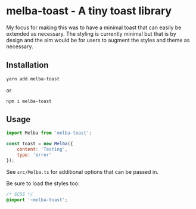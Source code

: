 # melba-toast - A tiny toast library

My focus for making this was to have a minimal toast that can easily be extended
as necessary. The styling is currently minimal but that is by design and the aim
would be for users to augment the styles and theme as necessary.

## Installation

```sh
yarn add melba-toast
```

or

```shell
npm i melba-toast
```

## Usage

```js
import Melba from 'melba-toast';

const toast = new Melba({
    content: 'Testing',
    type: 'error'
});
```

See `src/Melba.ts` for additional options that can be passed in.

Be sure to load the styles too:

```scss
/* SCSS */
@import '~melba-toast';
```
